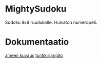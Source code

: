 # MightySudoku
Sudoku 9x9 ruudukolle. Hulvaton numeropeli.
# Dokumentaatio
[aiheen kuvaus](dokumentaatio/aihemaarittely.md)
[tuntikirjanpito](dokumentaatio/tuntikirjanpito.md)